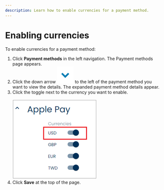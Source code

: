 ```yaml
---
description: Learn how to enable currencies for a payment method.
---
```


# Enabling currencies

To enable currencies for a payment method:

1. Click **Payment methods** in the left navigation. The Payment methods page appears.
2. Click the down arrow <img src="../../../../../.gitbook/assets/Arrowsymbol.PNG" alt="" data-size="line"> to the left of the payment method you want to view the details. The expanded payment method details appear.
3. Click the toggle next to the currency you want to enable.\
   \
   ![](<../../../../../.gitbook/assets/1 enabling currencies.png>)
4. Click **Save** at the top of the page.
